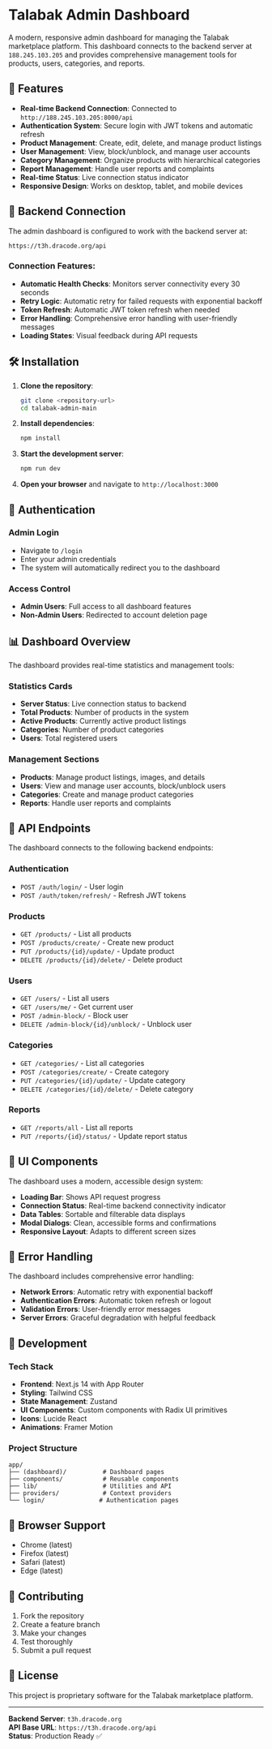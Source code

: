 # Talabak Admin Dashboard

A modern, responsive admin dashboard for managing the Talabak marketplace platform. This dashboard connects to the backend server at `188.245.103.205` and provides comprehensive management tools for products, users, categories, and reports.

## 🚀 Features

- **Real-time Backend Connection**: Connected to `http://188.245.103.205:8000/api`
- **Authentication System**: Secure login with JWT tokens and automatic refresh
- **Product Management**: Create, edit, delete, and manage product listings
- **User Management**: View, block/unblock, and manage user accounts
- **Category Management**: Organize products with hierarchical categories
- **Report Management**: Handle user reports and complaints
- **Real-time Status**: Live connection status indicator
- **Responsive Design**: Works on desktop, tablet, and mobile devices

## 🔧 Backend Connection

The admin dashboard is configured to work with the backend server at:
```
https://t3h.dracode.org/api
```

### Connection Features:
- **Automatic Health Checks**: Monitors server connectivity every 30 seconds
- **Retry Logic**: Automatic retry for failed requests with exponential backoff
- **Token Refresh**: Automatic JWT token refresh when needed
- **Error Handling**: Comprehensive error handling with user-friendly messages
- **Loading States**: Visual feedback during API requests

## 🛠️ Installation

1. **Clone the repository**:
   ```bash
   git clone <repository-url>
   cd talabak-admin-main
   ```

2. **Install dependencies**:
   ```bash
   npm install
   ```

3. **Start the development server**:
   ```bash
   npm run dev
   ```

4. **Open your browser** and navigate to `http://localhost:3000`

## 🔐 Authentication

### Admin Login
- Navigate to `/login`
- Enter your admin credentials
- The system will automatically redirect you to the dashboard

### Access Control
- **Admin Users**: Full access to all dashboard features
- **Non-Admin Users**: Redirected to account deletion page

## 📊 Dashboard Overview

The dashboard provides real-time statistics and management tools:

### Statistics Cards
- **Server Status**: Live connection status to backend
- **Total Products**: Number of products in the system
- **Active Products**: Currently active product listings
- **Categories**: Number of product categories
- **Users**: Total registered users

### Management Sections
- **Products**: Manage product listings, images, and details
- **Users**: View and manage user accounts, block/unblock users
- **Categories**: Create and manage product categories
- **Reports**: Handle user reports and complaints

## 🔄 API Endpoints

The dashboard connects to the following backend endpoints:

### Authentication
- `POST /auth/login/` - User login
- `POST /auth/token/refresh/` - Refresh JWT tokens

### Products
- `GET /products/` - List all products
- `POST /products/create/` - Create new product
- `PUT /products/{id}/update/` - Update product
- `DELETE /products/{id}/delete/` - Delete product

### Users
- `GET /users/` - List all users
- `GET /users/me/` - Get current user
- `POST /admin-block/` - Block user
- `DELETE /admin-block/{id}/unblock/` - Unblock user

### Categories
- `GET /categories/` - List all categories
- `POST /categories/create/` - Create category
- `PUT /categories/{id}/update/` - Update category
- `DELETE /categories/{id}/delete/` - Delete category

### Reports
- `GET /reports/all` - List all reports
- `PUT /reports/{id}/status/` - Update report status

## 🎨 UI Components

The dashboard uses a modern, accessible design system:

- **Loading Bar**: Shows API request progress
- **Connection Status**: Real-time backend connectivity indicator
- **Data Tables**: Sortable and filterable data displays
- **Modal Dialogs**: Clean, accessible forms and confirmations
- **Responsive Layout**: Adapts to different screen sizes

## 🚨 Error Handling

The dashboard includes comprehensive error handling:

- **Network Errors**: Automatic retry with exponential backoff
- **Authentication Errors**: Automatic token refresh or logout
- **Validation Errors**: User-friendly error messages
- **Server Errors**: Graceful degradation with helpful feedback

## 🔧 Development

### Tech Stack
- **Frontend**: Next.js 14 with App Router
- **Styling**: Tailwind CSS
- **State Management**: Zustand
- **UI Components**: Custom components with Radix UI primitives
- **Icons**: Lucide React
- **Animations**: Framer Motion

### Project Structure
```
app/
├── (dashboard)/          # Dashboard pages
├── components/           # Reusable components
├── lib/                  # Utilities and API
├── providers/            # Context providers
└── login/               # Authentication pages
```

## 📱 Browser Support

- Chrome (latest)
- Firefox (latest)
- Safari (latest)
- Edge (latest)

## 🤝 Contributing

1. Fork the repository
2. Create a feature branch
3. Make your changes
4. Test thoroughly
5. Submit a pull request

## 📄 License

This project is proprietary software for the Talabak marketplace platform.

---

**Backend Server**: `t3h.dracode.org`  
**API Base URL**: `https://t3h.dracode.org/api`  
**Status**: Production Ready ✅
